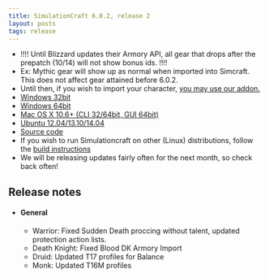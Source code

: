 ```yaml
---
title: SimulationCraft 6.0.2, release 2
layout: posts
tags: release
---
```

* !!!! Until Blizzard updates their Armory API, all gear that drops after the prepatch (10/14) will not show bonus ids. !!!!
* Ex: Mythic gear will show up as normal when imported into Simcraft. This does not affect gear attained before 6.0.2.
* Until then, if you wish to import your character, [you may use our addon.](http://www.curse.com/addons/wow/simulationcraft)
* [Windows 32bit](http://downloads.simulationcraft.org/simc-602-2-win32-10-15-6581739.zip)
* [Windows 64bit](http://downloads.simulationcraft.org/simc-602-2-win64-10-15-6581739.zip)
* [Mac OS X 10.6+ (CLI 32/64bit, GUI 64bit)](http://downloads.simulationcraft.org/simc-602-2-osx-x86.dmg)
* [Ubuntu 12.04/13.10/14.04](https://launchpad.net/~simulationcraft/+archive/simulationcraft)
* [Source code](http://downloads.simulationcraft.org/simc-602-2-source.zip)
* If you wish to run Simulationcraft on other (Linux) distributions, follow the [build instructions](http://code.google.com/p/simulationcraft/wiki/HowToBuild)
* We will be releasing updates fairly often for the next month, so check back often!
## Release notes
* #### General
    * Warrior: Fixed Sudden Death proccing without talent, updated protection action lists.
	* Death Knight: Fixed Blood DK Armory Import
	* Druid: Updated T17 profiles for Balance
	* Monk: Updated T16M profiles